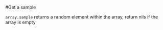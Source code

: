#Get a sample

`array.sample` returns a random element within the array, return nils if the array is empty
